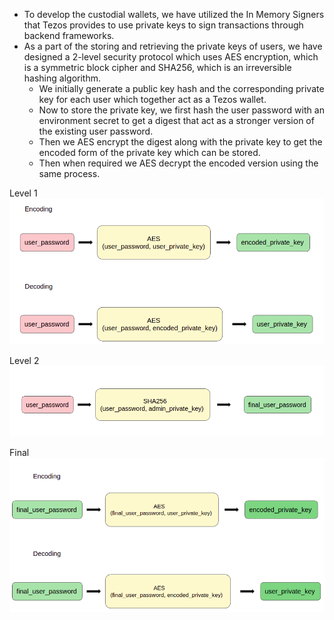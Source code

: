 - To develop the custodial wallets, we have utilized the In Memory Signers that Tezos provides to use private keys to sign transactions through backend frameworks.
- As a part of the storing and retrieving the private keys of users, we have designed a 2-level security protocol which uses AES encryption, which is a symmetric block cipher and SHA256, which is an irreversible hashing algorithm. 
  - We initially generate a public key hash and the corresponding private key for each user which together act as a Tezos wallet.
  - Now to store the private key, we first hash the user password with an environment secret to get a digest that act as a stronger version of the existing user password.
  - Then we AES encrypt the digest along with the private key to get the encoded form of the private key which can be stored.
  - Then when required we AES decrypt the encoded version using the same process.

Level 1
![Level 1](./_images/level1.png)

Level 2
![Level 2](./_images/level2.png)

Final
![Final flow](./_images/final.png)
